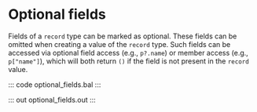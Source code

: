 # Optional fields

Fields of a `record` type can be marked as optional. These fields can be omitted when creating a value of the `record` type.
Such fields can be accessed via optional field access (e.g., `p?.name`) or member access (e.g., `p["name"]`),
which will both return `()` if the field is not present in the `record` value.

::: code optional_fields.bal :::

::: out optional_fields.out :::
